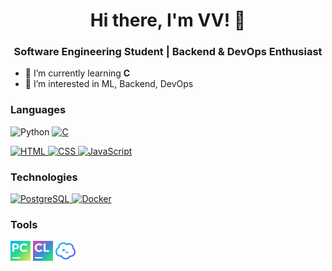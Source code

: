 <h1 align="center">Hi there, I'm VV! 👋</h1>
<h3 align="center">Software Engineering Student | Backend & DevOps Enthusiast</h3>

- 🌱 I’m currently learning **C**
- 👀 I’m interested in ML, Backend, DevOps

### Languages

<p>
  <a href="https://www.python.org/" style="text-decoration: none;"> <img src="https://img.shields.io/badge/python-3670A0?style=for-the-badge&logo=python&logoColor=ffdd54" alt="Python"> </a>
  <a href="https://en.wikipedia.org/wiki/C_(programming_language)"> <img src="https://img.shields.io/badge/c-%2300599C.svg?style=for-the-badge&logo=c&logoColor=white" alt="C"> </a>
</p>

<p>
  <a href="https://en.wikipedia.org/wiki/HTML"> <img src="https://img.shields.io/badge/html5-%23E34F26.svg?style=for-the-badge&logo=html5&logoColor=white" alt="HTML"> </a>
  <a href="https://en.wikipedia.org/wiki/CSS"> <img src="https://img.shields.io/badge/css3-%231572B6.svg?style=for-the-badge&logo=css3&logoColor=white" alt="CSS"> </a>
  <a href="https://en.wikipedia.org/wiki/JavaScript"> <img src="https://img.shields.io/badge/javascript-%23323330.svg?style=for-the-badge&logo=javascript&logoColor=%23F7DF1E" alt="JavaScript"> </a>
</p>

### Technologies

<p>
  <a href="https://www.postgresql.org/"> <img src="https://img.shields.io/badge/postgres-%23316192.svg?style=for-the-badge&logo=postgresql&logoColor=white" alt="PostgreSQL"> </a>
  <a href="https://www.docker.com/"> <img src="https://img.shields.io/badge/docker-%230db7ed.svg?style=for-the-badge&logo=docker&logoColor=white" alt="Docker"> </a>
</p>

### Tools

<p>
  <a href="https://www.jetbrains.com/pycharm/"> <img src="icons/pycharm.svg" alt="PyCharm" width="32" height="32"></a>
  <a href="https://www.jetbrains.com/clion/"> <img src="icons/clion.svg" alt="CLion" width="32" height="32"></a>
  <a href="https://termius.com/"> <img src="icons/termius.svg" alt="Termius" width="32" height="32"></a>
</p>

<!---
vv-meow-meow/vv-meow-meow is a ✨ special ✨ repository because its `README.md` (this file) appears on your GitHub profile.
You can click the Preview link to take a look at your changes.
--->

<!---
Used sites:
- Simple icons – https://simpleicons.org/
- Markdown Badges – https://ileriayo.github.io/markdown-badges/
- Habr – https://habr.com/ru/articles/649363/

Useful code:
<a href=""> <img src="" alt=""> </a>
--->